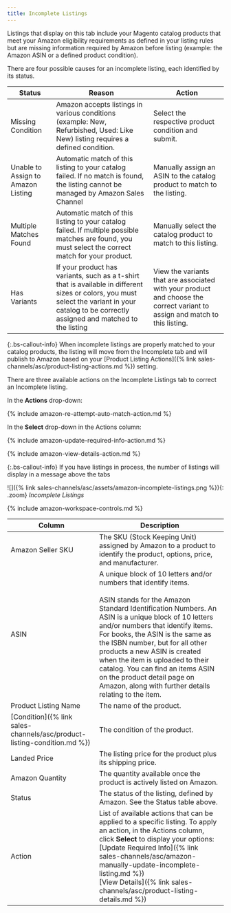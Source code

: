 ```yaml
---
title: Incomplete Listings
---
```



Listings that display on this tab include your Magento catalog products that meet your Amazon eligibility requirements as defined in your listing rules but are missing information required by Amazon before listing (example: the Amazon ASIN or a defined product condition).

There are four possible causes for an incomplete listing, each identified by its status.

|Status|Reason|Action|
|--- |--- |--- |
|Missing Condition|Amazon accepts listings in various conditions (example: New, Refurbished, Used: Like New) listing requires a defined condition.|Select the respective product condition and submit.|
|Unable to Assign to Amazon Listing|Automatic match of this listing to your catalog failed. If no match is found, the listing cannot be managed by Amazon Sales Channel|Manually assign an ASIN to the catalog product to match to the listing.|
|Multiple Matches Found|Automatic match of this listing to your catalog failed. If multiple possible matches are found, you must select the correct match for your product.|Manually select the catalog product to match to this listing.|
|Has Variants|If your product has variants, such as a t-shirt that is available in different sizes or colors, you must select the variant in your catalog to be correctly assigned and matched to the listing|View the variants that are associated with your product and choose the correct variant to assign and match to this listing.|

{:.bs-callout-info}
When incomplete listings are properly matched to your catalog products, the listing will move from the Incomplete tab and will publish to Amazon based on your [Product Listing Actions]({% link sales-channels/asc/product-listing-actions.md %}) setting.

There are three available actions on the Incomplete Listings tab to correct an Incomplete listing.

In the **Actions** drop-down:

{% include amazon-re-attempt-auto-match-action.md %}

In the **Select** drop-down in the Actions column:

{% include amazon-update-required-info-action.md %}

{% include amazon-view-details-action.md %}

{:.bs-callout-info}
If you have listings in process, the number of listings will display in a message above the tabs

![]({% link sales-channels/asc/assets/amazon-incomplete-listings.png %}){: .zoom}
_Incomplete Listings_

{% include amazon-workspace-controls.md %}

|Column|Description|
|--- |--- |
|Amazon Seller SKU|The SKU (Stock Keeping Unit) assigned by Amazon to a product to identify the product, options, price, and manufacturer.|
|ASIN|A unique block of 10 letters and/or numbers that identify items.<br /><br />ASIN stands for the Amazon Standard Identification Numbers. An ASIN is a unique block of 10 letters and/or numbers that identify items. For books, the ASIN is the same as the ISBN number, but for all other products a new ASIN is created when the item is uploaded to their catalog. You can find an items ASIN on the product detail page on Amazon, along with further details relating to the item.|
|Product Listing Name|The name of the product.|
|[Condition]({% link sales-channels/asc/product-listing-condition.md %})|The condition of the product.|
|Landed Price|The listing price for the product plus its shipping price.|
|Amazon Quantity|The quantity available once the product is actively listed on Amazon.|
|Status|The status of the listing, defined by Amazon. See the Status table above.|
|Action|List of available actions that can be applied to a specific listing. To apply an action, in the Actions column, click **Select** to display your options:<br />[Update Required Info]({% link sales-channels/asc/amazon-manually-update-incomplete-listing.md %})<br />[View Details]({% link sales-channels/asc/product-listing-details.md %})|

